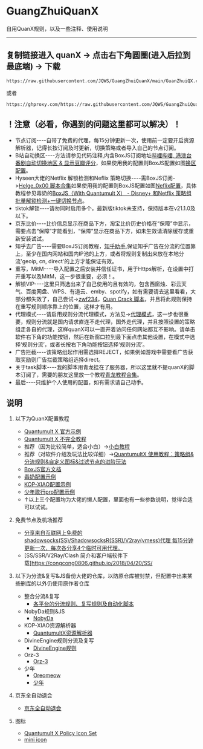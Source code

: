 # GuangZhuiQuanX

自用QuanX规则，以及一些注释、使用说明

------

## **复制链接进入 quanX -> 点击右下角圆圈(进入后拉到最底端) -> 下载**
``` url
https://raw.githubusercontent.com/JQWS/GuangZhuiQuanX/main/GuanZhuiQX.conf
```
或者
``` url
https://ghproxy.com/https://raw.githubusercontent.com/JQWS/GuangZhuiQuanX/main/GuanZhuiQX.conf
```

## **！注意（必看，你遇到的问题这里都可以解决）！**
   - 节点订阅----自带了免费的代理，每15分钟更新一次，使用前一定要开启资源解析器，记得长按订阅及时更新，切换策略或者导入自己的节点订阅。
   - B站自动换区----方法请参见代码注释,内含BoxJS订阅地址[哔哩哔哩, 港澳台番剧自动切换地区 & 显示豆瓣评分](https://raw.githubusercontent.com/NobyDa/Script/master/Surge/JS/Bili_Auto_Regions.js)，如果使用我的配置则BoxJS配置如图[换区配置](https://github.com/JQWS/GuangZhuiQuanX/blob/main/img/bilibili.jpg)。
   - Hyseen大佬的Netflix 解锁检测和Neflix 策略切换----需BoxJS订阅->[Helge_0x00 脚本合集](https://raw.githubusercontent.com/Hyseen/Scripts/master/QuantumultX/task.json)如果使用我的配置则BoxJS配置如图[Neflix配置](https://github.com/JQWS/GuangZhuiQuanX/blob/main/img/Neflix.jpg)，具体教程参见毒奶的[BoxJS（With Quantumult X） - Disney+ 和Netflix 策略组批量解锁检测+一键切换节点](https://limbopro.com/archives/19265.html)。
   - tiktok解锁----请勿同时启用多个，最新版tiktok未支持，保持版本在v21.1.0及以下。
   - 京东比价----比价信息显示在商品下方，淘宝比价历史价格在“保障”中显示，需要点击“保障”才能看到，“保障”显示在商品下方，如未生效请清除缓存或重新安装试试。
   - 知乎去广告----需要BoxJS订阅教程，[知乎助手](https://github.com/JQWS/ios_rule_script/tree/master/script/zhihu),保证知乎广告在分流的位置靠上，至少在国内网站和国内IP池的上方，或者将规则复制出来放在本地分流'geoip, cn, direct'的上方才能保证有效。
   - 重写，MitM----导入配置之后安装并信任证书，用于Https解析，在设置中打开重写以及MitM，这一步很重要，必须！。
   - 解锁VIP----这里只筛选出来了自己使用的且有效的，包含西窗烛、彩云天气、百度网盘、WPS、有道云、emby、spotify，如有需要请去这里看看，大部分都失效了，自己尝试->[zwf234](https://raw.githubusercontent.com/zwf234/rules/master/QuantumultX/qxrules.conf)，[Quan Crack 脚本](https://raw.githubusercontent.com/ddgksf2013/Cuttlefish/master/Rewrite/UnlockApp.conf)，并且将此规则保持在重写规则顺序靠上的位置，这样才有用。
   - 代理模式----请启用规则分流代理模式，方法见->[代理模式](https://xtrojan.cc/client/quantumult-x.html#guan_yu_dai_li_mo_shi)，这一步也很重要，规则分流就是国内请求直连不走代理，国外走代理，并且按照设置的策略组走各自的代理，这样quanX可以一直开着访问任何网站都互不影响。请单击软件右下角的功能按钮，然后在新窗口拉到最下面点击其他设置，在模式中选择‘规则分流’，或者长按右下角功能按钮选择‘规则分流’。
   - 广告拦截----该策略组起作用需选择REJECT，如果例如游戏中需要看广告获取奖励则广告拦截策略组选择direct。
   - 关于task脚本----我的脚本用青龙挂在了服务器，所以这里就不提quanX的脚本订阅了，需要的朋友这里放一个教程[青龙教程合集](https://www.notion.so/1c598629675145988b43a37998a1604a)。
   - 最后----只维护个人使用的配置，如有需求请自己动手。

## **说明**
1. 以下为QuanX配置教程
   - [Quantumult X 官方示例](https://github.com/crossutility/Quantumult-X)
   - [Quantumult X 不完全教程](https://www.notion.so/Quantumult-X-1d32ddc6e61c4892ad2ec5ea47f00917)
   - 推荐（因为比较简单，适合小白）->[小白教程](https://xtrojan.cc/client/quantumult-x.html)
   - 推荐（对软件介绍及玩法比较详细）->[QuantumultX 使用教程：策略组&分流规则&自定义图标&过滤节点的进阶玩法](https://limbopro.com/archives/3846.html)
   - [BoxJS官方文档](https://chavyleung.gitbook.io/boxjs)
   - [毒奶配置示例](https://raw.githubusercontent.com/limbopro/Profiles4limbo/main/full.conf)
   - [KOP-XIAO配置示例](https://raw.githubusercontent.com/KOP-XIAO/QuantumultX/master/QuantumultX_Profiles.conf)
   - [少年歌行pro配置示例](https://ghproxy.com/https://raw.githubusercontent.com/sngxmini/QuanX/main/sngx2021.conf)
   - ↑以上三个配置均为大佬的懒人配置，里面也有一些参数说明，觉得合适可以试试。

2. 免费节点及机场推荐

   - [分享来自互联网上免费的shadowsocks(SS)/ShadowsocksR(SSR)/V2ray(vmess)代理 每15分钟更新一次，每次各分享4个临时可用代理。](https://github.com/JQWS/free_proxy_ss)
   - [SS/SSR/V2Ray/Clash 简介和客户端软件下载]https://congcong0806.github.io/2018/04/20/SS/

3. 以下为分流&复写&JS备份大佬的仓库，以防原仓库被封禁，但配置中出来某些删库的以外仍使用原作者仓库

   - 整合分流&复写
      - [各平台的分流规则、复写规则及自动化脚本](https://github.com/JQWS/ios_rule_script)
   - NobyDa规则&JS
      - [NobyDa](https://github.com/JQWS/Script)
   - KOP-XIAO资源解析器
      - [QuantumultX资源解析器](https://github.com/JQWS/QuantumultX)
   - DivineEngine规则分流及复写
      - [DivineEngine规则](https://github.com/JQWS/Profiles/tree/master)
   - Orz-3
      - [Orz-3](https://github.com/JQWS/QuantumultX-1)
   - 少年
      - [Oreomeow](https://github.com/JQWS/QuanX-1)
      - [少年](https://github.com/JQWS/QuanX)

4. 京东全自动退会

   - [京东全自动退会](https://github.com/JQWS/JDMemberCloseAccount)

5. 图标

   - [Quantumult X Policy Icon Set](https://github.com/JQWS/Qure)
   - [mini icon](https://github.com/JQWS/mini)
